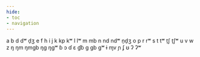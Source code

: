```yaml
---
hide:
- toc
- navigation
---
```

a
b
d
dʷ
d̠ʒ
e
f
h
i
j
k
kp
kʷ
l
lʷ
m
mb
n
nd
ndʷ
n̠d̠ʒ
o
p
r
rʷ
s
t
tʷ
t̠ʃ
t̠ʃʷ
u
v
w
z
ŋ
ŋm
ŋmɡb
ŋɡ
ŋɡʷ
ɓ
ɔ
ɗ
ɛ
ɠɓ
ɡ
ɡb
ɡʷ
ɨ
ɱv
ɲ
ʄ
ʊ
ʔ
ʔʷ
